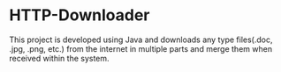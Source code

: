 # HTTP-Downloader
This project is developed using Java and downloads any type files(.doc, .jpg, .png, etc.) from the internet in multiple parts and merge them when received within the system.
